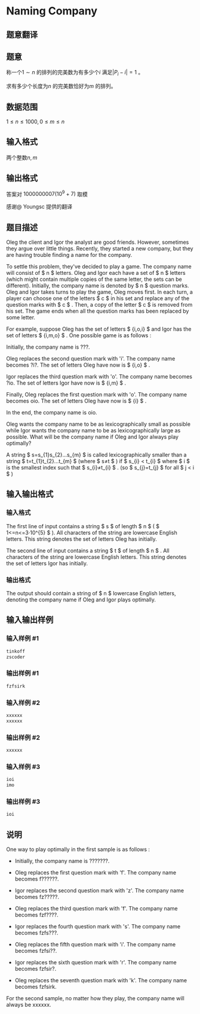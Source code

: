 # Naming Company

## 题意翻译

## 题意

称一个$1\sim n$ 的排列的完美数为有多少个$i$ 满足$|P_i-i|=1$ 。

求有多少个长度为$n$ 的完美数恰好为$m$ 的排列。

## 数据范围

$1 \le n \le 1000,0 \le m \le n$

## 输入格式

两个整数$n,m$

## 输出格式

答案对 $1000000007 (10^9+7)$ 取模

感谢@ Youngsc 提供的翻译

## 题目描述

Oleg the client and Igor the analyst are good friends. However, sometimes they argue over little things. Recently, they started a new company, but they are having trouble finding a name for the company.

To settle this problem, they've decided to play a game. The company name will consist of $ n $ letters. Oleg and Igor each have a set of $ n $ letters (which might contain multiple copies of the same letter, the sets can be different). Initially, the company name is denoted by $ n $ question marks. Oleg and Igor takes turns to play the game, Oleg moves first. In each turn, a player can choose one of the letters $ c $ in his set and replace any of the question marks with $ c $ . Then, a copy of the letter $ c $ is removed from his set. The game ends when all the question marks has been replaced by some letter.

For example, suppose Oleg has the set of letters $ {i,o,i} $ and Igor has the set of letters $ {i,m,o} $ . One possible game is as follows :

Initially, the company name is ???.

Oleg replaces the second question mark with 'i'. The company name becomes ?i?. The set of letters Oleg have now is $ {i,o} $ .

Igor replaces the third question mark with 'o'. The company name becomes ?io. The set of letters Igor have now is $ {i,m} $ .

Finally, Oleg replaces the first question mark with 'o'. The company name becomes oio. The set of letters Oleg have now is $ {i} $ .

In the end, the company name is oio.

Oleg wants the company name to be as lexicographically small as possible while Igor wants the company name to be as lexicographically large as possible. What will be the company name if Oleg and Igor always play optimally?

A string $ s=s_{1}s_{2}...s_{m} $ is called lexicographically smaller than a string $ t=t_{1}t_{2}...t_{m} $ (where $ s≠t $ ) if $ s_{i} < t_{i} $ where $ i $ is the smallest index such that $ s_{i}≠t_{i} $ . (so $ s_{j}=t_{j} $ for all $ j < i $ )

## 输入输出格式

### 输入格式

The first line of input contains a string $ s $ of length $ n $ ( $ 1<=n<=3·10^{5} $ ). All characters of the string are lowercase English letters. This string denotes the set of letters Oleg has initially.

The second line of input contains a string $ t $ of length $ n $ . All characters of the string are lowercase English letters. This string denotes the set of letters Igor has initially.

### 输出格式

The output should contain a string of $ n $ lowercase English letters, denoting the company name if Oleg and Igor plays optimally.

## 输入输出样例

### 输入样例 #1

```cpp
tinkoff
zscoder

```
### 输出样例 #1

```cpp
fzfsirk

```
### 输入样例 #2

```cpp
xxxxxx
xxxxxx

```
### 输出样例 #2

```cpp
xxxxxx

```
### 输入样例 #3

```cpp
ioi
imo

```
### 输出样例 #3

```cpp
ioi

```
## 说明

One way to play optimally in the first sample is as follows :

- Initially, the company name is ???????.

- Oleg replaces the first question mark with 'f'. The company name becomes f??????.

- Igor replaces the second question mark with 'z'. The company name becomes fz?????.

- Oleg replaces the third question mark with 'f'. The company name becomes fzf????.

- Igor replaces the fourth question mark with 's'. The company name becomes fzfs???.

- Oleg replaces the fifth question mark with 'i'. The company name becomes fzfsi??.

- Igor replaces the sixth question mark with 'r'. The company name becomes fzfsir?.

- Oleg replaces the seventh question mark with 'k'. The company name becomes fzfsirk.

For the second sample, no matter how they play, the company name will always be xxxxxx.

